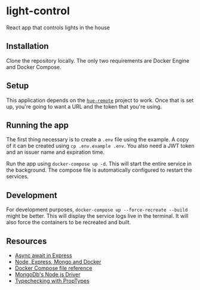 # light-control

React app that controls lights in the house

## Installation

Clone the repository locally. The only two requirements are Docker Engine and Docker Compose.

## Setup

This application depends on the [`hue-remote`](https://github.com/YashdalfTheGray/hue-remote) project to work. Once that is set up, you're going to want a URL and the token that you're using.

## Running the app

The first thing necessary is to create a `.env` file using the example. A copy of it can be created using `cp .env.example .env`. You also need a JWT token and an issuer name and expiration time.

Run the app using `docker-compose up -d`. This will start the entire service in the background. The compose file is automatically configured to restart the services.

## Development

For development purposes, `docker-compose up --force-recreate --build` might be better. This will display the service logs live in the terminal. It will also force the containers to be recreated and built.

## Resources

- [Async await in Express](https://strongloop.com/strongblog/async-error-handling-expressjs-es7-promises-generators/)
- [Node, Express, Mongo and Docker](https://medium.com/@sunnykay/docker-development-workflow-node-express-mongo-4bb3b1f7eb1e#.pq9m52kkj)
- [Docker Compose file reference](https://docs.docker.com/compose/compose-file/)
- [MongoDb's Node.js Driver](http://mongodb.github.io/node-mongodb-native/2.2/)
- [Typechecking with PropTypes](https://facebook.github.io/react/docs/typechecking-with-proptypes.html)

